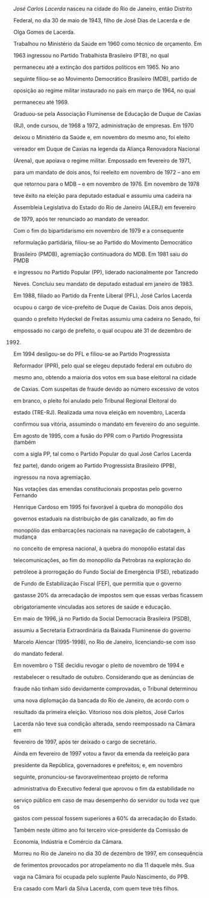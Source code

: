 

*José Carlos Lacerda* nasceu na cidade do Rio de Janeiro, então Distrito

Federal, no dia 30 de maio de 1943, filho de José Dias de Lacerda e de

Olga Gomes de Lacerda.



Trabalhou no Ministério da Saúde em 1960 como técnico de orçamento. Em

1963 ingressou no Partido Trabalhista Brasileiro (PTB), no qual

permaneceu até a extinção dos partidos políticos em 1965. No ano

seguinte filiou-se ao Movimento Democrático Brasileiro (MDB), partido de

oposição ao regime militar instaurado no país em março de 1964, no qual

permaneceu até 1969.



Graduou-se pela Associação Fluminense de Educação de Duque de Caxias

(RJ), onde cursou, de 1968 a 1972, administração de empresas. Em 1970

deixou o Ministério da Saúde e, em novembro do mesmo ano, foi eleito

vereador em Duque de Caxias na legenda da Aliança Renovadora Nacional

(Arena), que apoiava o regime militar. Empossado em fevereiro de 1971,

para um mandato de dois anos, foi reeleito em novembro de 1972 – ano em

que retornou para o MDB – e em novembro de 1976. Em novembro de 1978

teve êxito na eleição para deputado estadual e assumiu uma cadeira na

Assembleia Legislativa do Estado do Rio de Janeiro (ALERJ) em fevereiro

de 1979, após ter renunciado ao mandato de vereador.



Com o fim do bipartidarismo em novembro de 1979 e a consequente

reformulação partidária, filiou-se ao Partido do Movimento Democrático

Brasileiro (PMDB), agremiação continuadora do MDB. Em 1981 saiu do PMDB

e ingressou no Partido Popular (PP), liderado nacionalmente por Tancredo

Neves. Concluiu seu mandato de deputado estadual em janeiro de 1983.



Em 1988, filiado ao Partido da Frente Liberal (PFL), José Carlos Lacerda

ocupou o cargo de vice-prefeito de Duque de Caxias. Dois anos depois,

quando o prefeito Hydeckel de Freitas assumiu uma cadeira no Senado, foi

empossado no cargo de prefeito, o qual ocupou até 31 de dezembro de

1992.



Em 1994 desligou-se do PFL e filiou-se ao Partido Progressista

Reformador (PPR), pelo qual se elegeu deputado federal em outubro do

mesmo ano, obtendo a maioria dos votos em sua base eleitoral na cidade

de Caxias. Com suspeitas de fraude devido ao número excessivo de votos

em branco, o pleito foi anulado pelo Tribunal Regional Eleitoral do

estado (TRE-RJ). Realizada uma nova eleição em novembro, Lacerda

confirmou sua vitória, assumindo o mandato em fevereiro do ano seguinte.



Em agosto de 1995, com a fusão do PPR com o Partido Progressista (também

com a sigla PP, tal como o Partido Popular do qual José Carlos Lacerda

fez parte), dando origem ao Partido Progressista Brasileiro (PPB),

ingressou na nova agremiação.



Nas votações das emendas constitucionais propostas pelo governo Fernando

Henrique Cardoso em 1995 foi favorável à quebra do monopólio dos

governos estaduais na distribuição de gás canalizado, ao fim do

monopólio das embarcações nacionais na navegação de cabotagem, à mudança

no conceito de empresa nacional, à quebra do monopólio estatal das

telecomunicações, ao fim do monopólio da Petrobras na exploração do

petróleoe à prorrogação do Fundo Social de Emergência (FSE), rebatizado

de Fundo de Estabilização Fiscal (FEF), que permitia que o governo

gastasse 20% da arrecadação de impostos sem que essas verbas ficassem

obrigatoriamente vinculadas aos setores de saúde e educação.



Em maio de 1996, já no Partido da Social Democracia Brasileira (PSDB),

assumiu a Secretaria Extraordinária da Baixada Fluminense do governo

Marcelo Alencar (1995-1998), no Rio de Janeiro, licenciando-se com isso

do mandato federal.



Em novembro o TSE decidiu revogar o pleito de novembro de 1994 e

restabelecer o resultado de outubro. Considerando que as denúncias de

fraude não tinham sido devidamente comprovadas, o Tribunal determinou

uma nova diplomação da bancada do Rio de Janeiro, de acordo com o

resultado da primeira eleição. Vitorioso nos dois pleitos, José Carlos

Lacerda não teve sua condição alterada, sendo reempossado na Câmara em

fevereiro de 1997, após ter deixado o cargo de secretário.



Ainda em fevereiro de 1997 votou a favor da emenda da reeleição para

presidente da República, governadores e prefeitos; e, em novembro

seguinte, pronunciou-se favoravelmenteao projeto de reforma

administrativa do Executivo federal que aprovou o fim da estabilidade no

serviço público em caso de mau desempenho do servidor ou toda vez que os

gastos com pessoal fossem superiores a 60% da arrecadação do Estado.

Também neste último ano foi terceiro vice-presidente da Comissão de

Economia, Indústria e Comércio da Câmara.



Morreu no Rio de Janeiro no dia 30 de dezembro de 1997, em consequência

de ferimentos provocados por atropelamento no dia 11 daquele mês. Sua

vaga na Câmara foi ocupada pelo suplente Paulo Nascimento, do PPB.



Era casado com Marli da Silva Lacerda, com quem teve três filhos.



